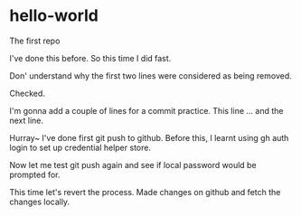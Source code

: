 # hello-world
The first repo

I've done this before. So this time I did fast. 

Don' understand why the first two lines were considered as being removed.

Checked.

I'm gonna add a couple of lines for a commit practice. This line ...
and the next line.

Hurray~ I've done first git push to github. Before this, I learnt using gh auth login to set up credential helper store. 

Now let me test git push again and see if local password would be prompted for.

This time let's revert the process. Made changes on github and fetch the changes locally.

